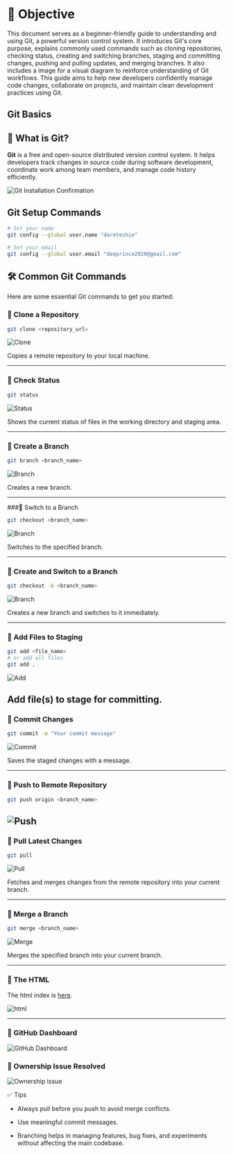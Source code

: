 # 🎯 Objective

This document serves as a beginner-friendly guide to understanding and using Git, a powerful version control system. It introduces Git's core purpose, explains commonly used commands such as cloning repositories, checking status, creating and switching branches, staging and committing changes, pushing and pulling updates, and merging branches. It also includes a image for a visual diagram to reinforce understanding of Git workflows. This guide aims to help new developers confidently manage code changes, collaborate on projects, and maintain clean development practices using Git.

## Git Basics

## 📌 What is Git?

**Git** is a free and open-source distributed version control system. It helps developers track changes in source code during software development, coordinate work among team members, and manage code history efficiently.

![Git Installation Confirmation](img/git.png)

## Git Setup Commands
```sh
# Set your name
git config --global user.name "daretechie"

# Set your email
git config --global user.email "deeprince2020@gmail.com"
```

## 🛠️ Common Git Commands

Here are some essential Git commands to get you started:

### 🔹 Clone a Repository
```bash
git clone <repository_url>
```
![Clone](./img/clone.png)

Copies a remote repository to your local machine.


---

### 🔹 Check Status
```sh
git status
```
![Status](./img/addCommit.png)

Shows the current status of files in the working directory and staging area.


---

### 🔹 Create a Branch
```sh
git branch <branch_name>
```
![Branch](./img/branch.png)

Creates a new branch.


---

###🔹 Switch to a Branch
```sh
git checkout <branch_name>
```
![Branch](./img/branch.png)

Switches to the specified branch.


---

### 🔹 Create and Switch to a Branch
```sh
git checkout -b <branch_name>
```
![Branch](./img/branch.png)

Creates a new branch and switches to it immediately.


---

### 🔹 Add Files to Staging
```sh
git add <file_name>
# or add all files
git add .
```
![Add](./img/addCommit.png)

Add file(s) to stage for committing.
---

### 🔹 Commit Changes
```sh
git commit -m "Your commit message"
```
![Commit](./img/addCommit.png)

Saves the staged changes with a message.


---

### 🔹 Push to Remote Repository
```sh
git push origin <branch_name>
```
![Push](./img/push.png)
---

### 🔹 Pull Latest Changes
```sh
git pull
```
![Pull](./img/pull.png)

Fetches and merges changes from the remote repository into your current branch.


---

### 🔹 Merge a Branch
```sh
git merge <branch_name>
```
![Merge](./img/merge.png)

Merges the specified branch into your current branch.


---

### 🔹 The HTML
The html index is [here](/Module-1/mini-project-2/index.html).

![html](./img/editIndex.png)

---

### 🔹 GitHub Dashboard

![GitHub Dashboard](./img/github-dashboard.png)

### 🔹 Ownership Issue Resolved

![Ownership issue](./img/jerryIssue.png)


✅ Tips

- Always pull before you push to avoid merge conflicts.

- Use meaningful commit messages.

- Branching helps in managing features, bug fixes, and experiments without affecting the main codebase.
